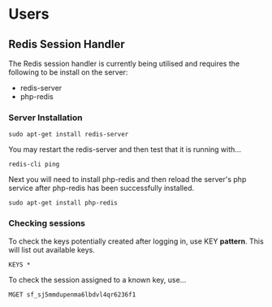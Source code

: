 # Users

## Redis Session Handler

The Redis session handler is currently being utilised and requires the following to be install on the server:
* redis-server
* php-redis

### Server Installation

```
sudo apt-get install redis-server
```

You may restart the redis-server and then test that it is running with...

```
redis-cli ping
```

Next you will need to install php-redis and then reload the server's php service after php-redis has been successfully installed.
```
sudo apt-get install php-redis
```

### Checking sessions

To check the keys potentially created after logging in, use KEY __pattern__. This will list out available keys.
```
KEYS *
```

To check the session assigned to a known key, use...
```
MGET sf_sj5mmdupenma6lbdvl4qr6236f1
```